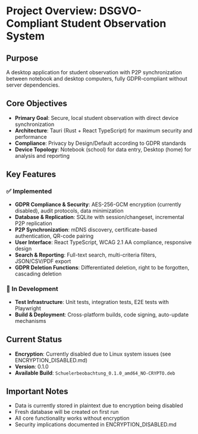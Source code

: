 # Project Overview: DSGVO-Compliant Student Observation System

## Purpose
A desktop application for student observation with P2P synchronization between notebook and desktop computers, fully GDPR-compliant without server dependencies.

## Core Objectives
- **Primary Goal**: Secure, local student observation with direct device synchronization
- **Architecture**: Tauri (Rust + React TypeScript) for maximum security and performance  
- **Compliance**: Privacy by Design/Default according to GDPR standards
- **Device Topology**: Notebook (school) for data entry, Desktop (home) for analysis and reporting

## Key Features

### ✅ Implemented
- **GDPR Compliance & Security**: AES-256-GCM encryption (currently disabled), audit protocols, data minimization
- **Database & Replication**: SQLite with session/changeset, incremental P2P replication
- **P2P Synchronization**: mDNS discovery, certificate-based authentication, QR-code pairing
- **User Interface**: React TypeScript, WCAG 2.1 AA compliance, responsive design
- **Search & Reporting**: Full-text search, multi-criteria filters, JSON/CSV/PDF export
- **GDPR Deletion Functions**: Differentiated deletion, right to be forgotten, cascading deletion

### 🔄 In Development  
- **Test Infrastructure**: Unit tests, integration tests, E2E tests with Playwright
- **Build & Deployment**: Cross-platform builds, code signing, auto-update mechanisms

## Current Status
- **Encryption**: Currently disabled due to Linux system issues (see ENCRYPTION_DISABLED.md)
- **Version**: 0.1.0
- **Available Build**: `Schuelerbeobachtung_0.1.0_amd64_NO-CRYPTO.deb`

## Important Notes
- Data is currently stored in plaintext due to encryption being disabled
- Fresh database will be created on first run
- All core functionality works without encryption
- Security implications documented in ENCRYPTION_DISABLED.md